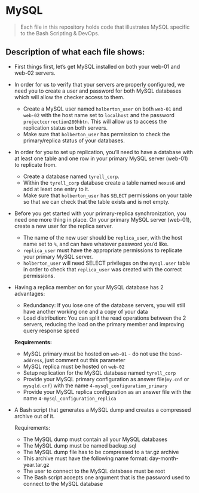 # MySQL
> Each file in this repository holds code that illustrates MySQL
> specific to the Bash Scripting & DevOps.

## Description of what each file shows:
* First things first, let’s get MySQL installed on both your web-01 and web-02 servers.

* In order for us to verify that your servers are properly configured, we need you to create a user and password for both MySQL databases which will allow the checker access to them.

	- Create a MySQL user named `holberton_user` on both `web-01` and `web-02` with the host name set to `localhost` and the password `projectcorrection280hbtn`. This will allow us to access the replication status on both servers.
	- Make sure that `holberton_user` has permission to check the primary/replica status of your databases.

* In order for you to set up replication, you’ll need to have a database with at least one table and one row in your primary MySQL server (web-01) to replicate from.

	- Create a database named `tyrell_corp`.
	- Within the `tyrell_corp` database create a table named `nexus6` and add at least one entry to it.
	- Make sure that `holberton_user` has `SELECT` permissions on your table so that we can check that the table exists and is not empty.

* Before you get started with your primary-replica synchronization, you need one more thing in place. On your primary MySQL server (web-01), create a new user for the replica server.

	- The name of the new user should be `replica_user`, with the host name set to `%`, and can have whatever password you’d like.
	- `replica_user` must have the appropriate permissions to replicate your primary MySQL server.
	- `holberton_user` will need SELECT privileges on the `mysql.user` table in order to check that `replica_user` was created with the correct permissions.

* Having a replica member on for your MySQL database has 2 advantages:

	- Redundancy: If you lose one of the database servers, you will still have another working one and a copy of your data
	- Load distribution: You can split the read operations between the 2 servers, reducing the load on the primary member and improving query response speed

	**Requirements:**
	- MySQL primary must be hosted on `web-01` - do not use the `bind-address`, just comment out this parameter
	- MySQL replica must be hosted on `web-02`
	- Setup replication for the MySQL database named `tyrell_corp`
	- Provide your MySQL primary configuration as answer file(`my.cnf` or `mysqld.cnf`) with the name `4-mysql_configuration_primary`
	- Provide your MySQL replica configuration as an answer file with the name `4-mysql_configuration_replica`

* A Bash script that generates a MySQL dump and creates a compressed archive out of it.

	Requirements:
	- The MySQL dump must contain all your MySQL databases
	- The MySQL dump must be named backup.sql
	- The MySQL dump file has to be compressed to a tar.gz archive
	- This archive must have the following name format: day-month-year.tar.gz
	- The user to connect to the MySQL database must be root
	- The Bash script accepts one argument that is the password used to connect to the MySQL database

